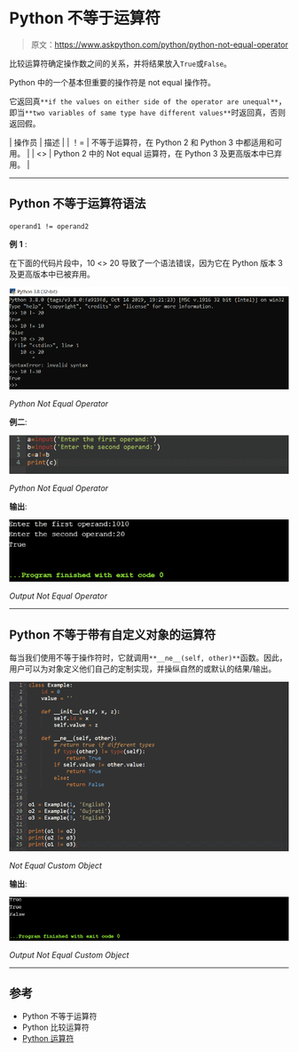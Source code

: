 # Python 不等于运算符

> 原文：<https://www.askpython.com/python/python-not-equal-operator>

比较运算符确定操作数之间的关系，并将结果放入`True`或`False`。

Python 中的一个基本但重要的操作符是 not equal 操作符。

它返回真`**if the values on either side of the operator are unequal**`，即当`**two variables of same type have different values**`时返回真，否则返回假。

| 操作员 | 描述 |
| ！= | 不等于运算符，在 Python 2 和 Python 3 中都适用和可用。 |
| <> | Python 2 中的 Not equal 运算符，在 Python 3 及更高版本中已弃用。 |

* * *

## Python 不等于运算符语法

`operand1 != operand2`

**例** **1** :

在下面的代码片段中，10 <> 20 导致了一个语法错误，因为它在 Python 版本 3 及更高版本中已被弃用。

![Python Not Equal Operator](img/00761bb745ab295f09e114c44f6328a2.png)

*Python Not Equal Operator*

**例二**:

![Python Not Equal Operator ](img/9d56190a7dbbae3ade45bfbdb27e4553.png)

*Python Not Equal Operator*

**输出**:

![Output Not Equal Operator](img/efed7c30c4e0846b4250e82f0df910d0.png)

*Output Not Equal Operator*

* * *

## Python 不等于带有自定义对象的运算符

每当我们使用不等于操作符时，它就调用`**__ne__(self, other)**`函数。因此，用户可以为对象定义他们自己的定制实现，并操纵自然的或默认的结果/输出。

![Not Equal Custom Object](img/3a1282d0b42d5f333df355350f056759.png)

*Not Equal Custom Object*

**输出**:

![Output Not Equal Custom Object](img/8bf8b2ef9278807fa96ff51f39ca41a2.png)

*Output Not Equal Custom Object*

* * *

## 参考

*   Python 不等于运算符
*   Python 比较运算符
*   [Python 运算符](https://www.askpython.com/python/python-operators)